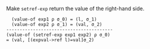 Make `setref-exp` return the value of the right-hand side.

```
  (value-of exp1 ρ σ_0) = (l, σ_1)
  (value-of exp2 ρ σ_1) = (val, σ_2)
----------------------------------------
(value-of (setref-exp exp1 exp2) ρ σ_0)
= (val, [(expval->ref l)=val]σ_2)
```
